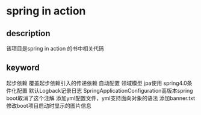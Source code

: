 # spring in action 
## description 
该项目是spring in action 的书中相关代码

## keyword
起步依赖
覆盖起步依赖引入的传递依赖
自动配置
领域模型
jpa使用
spring4.0条件化配置
默认Logback记录日志
SpringApplicationConfiguration高版本spring boot取消了这个注解
添加yml配置文件，yml支持面向对象的语法
添加banner.txt修改boot项目启动时显示的图片信息